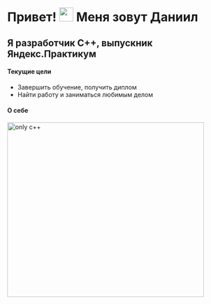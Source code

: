 <h1 align="left">Привет! <img src="https://github.com/blackcater/blackcater/raw/main/images/Hi.gif" height="32"/>
 Меня зовут Даниил</h1>
<h2 align="left">Я разработчик C++, выпускник Яндекс.Практикум</h3>

#### Текущие цели

- Завершить обучение, получить диплом
- Найти работу и заниматься любимым делом

#### О себе

<img src="https://user-images.githubusercontent.com/75165289/172006549-4f71d335-98c2-40df-a351-ce72e7e36dd7.png" width="450" height="400" alt="only с++">
